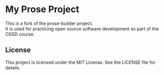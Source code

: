 # My Prose Project

This is a fork of the prose-builder project.  
It is used for practicing open source software development as part of the OSSD course.

## License

This project is licensed under the MIT License. See the LICENSE file for details.
